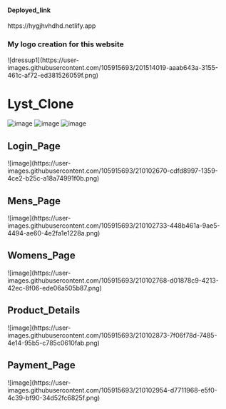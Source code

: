 <h4>Deployed_link</h4>
https://hygjhvhdhd.netlify.app
<h3>My logo creation for this website</h3>
![dressup1](https://user-images.githubusercontent.com/105915693/201514019-aaab643a-3155-461c-af72-ed381526059f.png)

<h1>Lyst_Clone</h1>

![image](https://user-images.githubusercontent.com/105915693/210102463-139aa2f7-804c-4b68-b6ce-bcaef0a1eae2.png)
![image](https://user-images.githubusercontent.com/105915693/210102518-ba2a7303-7e1b-40b5-b986-47906c4b47c4.png)
![image](https://user-images.githubusercontent.com/105915693/210102584-4637f973-eb06-42b0-85af-9b334cfdba5d.png)

<h2>Login_Page</h2>
![image](https://user-images.githubusercontent.com/105915693/210102670-cdfd8997-1359-4ce2-b25c-a18a74991f0b.png)
<h2>Mens_Page</h2>
![image](https://user-images.githubusercontent.com/105915693/210102733-448b461a-9ae5-4494-ae60-4e2fa1e1228a.png)
<h2>Womens_Page</h2>
![image](https://user-images.githubusercontent.com/105915693/210102768-d01878c9-4213-42ec-8f06-ede06a505b87.png)
<h2>Product_Details</h2>
![image](https://user-images.githubusercontent.com/105915693/210102873-7f06f78d-7485-4e14-95b5-c785c0610fab.png)
<h2>Payment_Page</h2>
![image](https://user-images.githubusercontent.com/105915693/210102954-d7711968-e5f0-4c39-bf90-34d52fc6825f.png)
